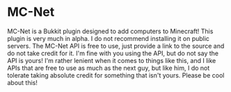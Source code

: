 MC-Net
======

MC-Net is a Bukkit plugin designed to add computers to Minecraft!
This plugin is very much in alpha. I do not recommend installing it on public servers.
The MC-Net API is free to use, just provide a link to the source and do not take credit for it.
I'm fine with you using the API, but do not say the API is yours!
I'm rather lenient when it comes to things like this, and I like APIs that are free to use as much as the next guy,
but like him, I do not tolerate taking absolute credit for something that isn't yours. Please be cool about this!
